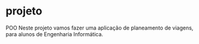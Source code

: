 # projeto
POO
Neste projeto vamos fazer uma aplicação de planeamento de viagens, para alunos de Engenharia Informática.

